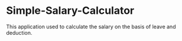 Simple-Salary-Calculator
========================

This application used to calculate the salary on the basis of leave and deduction.

